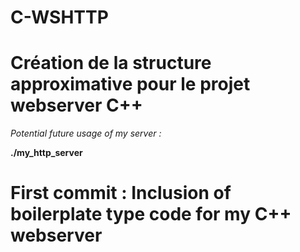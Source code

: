 # C-WSHTTP

# Création de la structure approximative pour le projet webserver C++


*Potential future usage of my server :*

**./my_http_server**


# First commit : Inclusion of boilerplate type code for my C++ webserver